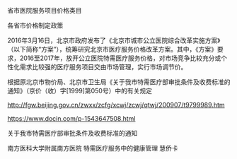 省市医院服务项目价格类目


各省市价格制定政策



2016年3月16日，北京市政府发布了《北京市城市公立医院综合改革实施方案》（以下简称“方案”），统筹研究北京市医疗服务价格改革方案。其中，《方案》要求，2016至2017年，放开公立医院特需医疗服务价格，对市场竞争比较充分或个性化需求比较强的医疗服务项目交由市场管理，实行市场调节价。





根据原北京市物价局、北京市卫生局《关于我市特需医疗部审批条件及收费标准的通知》（京价（收）字[1999]第050号）中的有关规定

http://fgw.beijing.gov.cn/zwxx/zcfg/xcwj/zcwj/qtwj/200907/t9799989.htm

 https://www.docin.com/p-1543647508.html
 
 



关于我市特需医疗部审批条件及收费标准的通知




南方医科大学附属南方医院
特需医疗服务中的健康管理 慧侨卡
